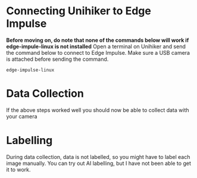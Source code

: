 # Connecting Unihiker to Edge Impulse
**Before moving on, do note that none of the commands below will work if edge-impule-linux is not installed**
Open a terminal on Unihiker and send the command below to connect to Edge Impulse. Make sure a USB camera is attached before sending the command.

```
edge-impulse-linux
```
# Data Collection
If the above steps worked well you should now be able to collect data with your camera

# Labelling
During data collection, data is not labelled, so you might have to label each image manually. You can try out AI labelling, but I have not been able to get it to work.





